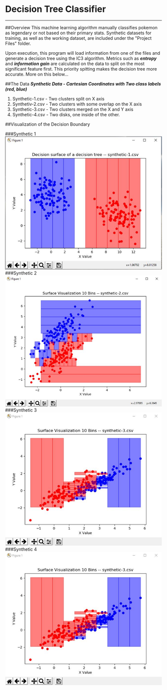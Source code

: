 # Decision Tree Classifier 
---

##Overview
This machine learning algorithm manually classifies pokemon as legendary or not based on their primary stats.
Synthetic datasets for training, as well as the working dataset, are included under the "Project Files" folder.

Upon execution, this program will load information from one of the files and generate a decision tree using the IC3 algorithm. Metrics such as ***entropy*** and ***information gain*** are calculated on the data to split on the most significant feature first. This priority spitting makes the decision tree more accurate. More on this below...

##The Data
***Synthetic Data - Cartesian Coordinates with Two class labels (red, blue)***
1.	Synthetic-1.csv - Two clusters split on X axis 
2.	Synthetiv-2.csv - Two clusters with some overlap on the X axis
3. 	Synthetic-3.csv - Two clusters merged on the X and Y axis
4. 	Synthetic-4.csv - Two disks, one inside of the other.

##Visualization of the Decision Boundary

###Synthetic 1
![Synthetic-1.csv](/Screenshots/decisionSurface_synthetic1.JPG)
###Synthetic 2
![Synthetic-2.csv](/Screenshots/decisionSurface_10Bins_synthetic2.JPG)
###Synthetic 3
![Synthetic-3.csv](/Screenshots/decisionSurface_10Bins_synthetic3.JPG)
###Synthetic 4
![Synthetic-4.csv](/Screenshots/decisionSurface_10Bins_synthetic3.JPG)
